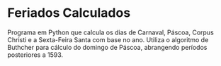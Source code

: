 # Feriados Calculados

Programa em Python que calcula os dias de Carnaval, Páscoa, Corpus Christi e a Sexta-Feira Santa com base no ano. Utiliza o algoritmo de Buthcher para cálculo do domingo de Páscoa, abrangendo períodos posteriores a 1593.

